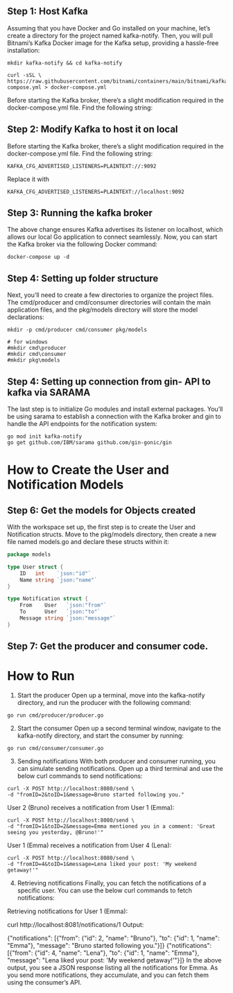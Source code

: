 
## Step 1: Host Kafka

Assuming that you have Docker and Go installed on your machine, let’s create a directory for the project named kafka-notify. Then, you will pull Bitnami’s Kafka Docker image for the Kafka setup, providing a hassle-free installation:

```
mkdir kafka-notify && cd kafka-notify

curl -sSL \
https://raw.githubusercontent.com/bitnami/containers/main/bitnami/kafka/docker-compose.yml > docker-compose.yml

```

Before starting the Kafka broker, there’s a slight modification required in the docker-compose.yml file. Find the following string:

## Step 2: Modify Kafka to host it on local

Before starting the Kafka broker, there’s a slight modification required in the docker-compose.yml file. Find the following string:

```
KAFKA_CFG_ADVERTISED_LISTENERS=PLAINTEXT://:9092
```
Replace it with
```
KAFKA_CFG_ADVERTISED_LISTENERS=PLAINTEXT://localhost:9092
```
## Step 3: Running the kafka broker

The above change ensures Kafka advertises its listener on localhost, which allows our local Go application to connect seamlessly. Now, you can start the Kafka broker via the following Docker command:

```
docker-compose up -d
```

## Step 4: Setting up folder structure
Next, you’ll need to create a few directories to organize the project files. The cmd/producer and cmd/consumer directories will contain the main application files, and the pkg/models directory will store the model declarations:
```shell
mkdir -p cmd/producer cmd/consumer pkg/models

# for windows
#mkdir cmd\producer
#mkdir cmd\consumer
#mkdir pkg\models

```
## Step 4: Setting up connection from gin- API to kafka via SARAMA

The last step is to initialize Go modules and install external packages. You’ll be using sarama to establish a connection with the Kafka broker and gin to handle the API endpoints for the notification system:

``` shell
go mod init kafka-notify
go get github.com/IBM/sarama github.com/gin-gonic/gin

```

# How to Create the User and Notification Models

## Step 6: Get the models for Objects created

With the workspace set up, the first step is to create the User and Notification structs. Move to the pkg/models directory, then create a new file named models.go and declare these structs within it:

``` go
package models

type User struct {
    ID   int    `json:"id"`
    Name string `json:"name"`
}

type Notification struct {
    From    User   `json:"from"`
    To      User   `json:"to"`
    Message string `json:"message"`
}
```

## Step 7: Get the producer and consumer code.

# How to Run

1. Start the producer
Open up a terminal, move into the kafka-notify directory, and run the producer with the following command:

```shell
go run cmd/producer/producer.go
```
2. Start the consumer
Open up a second terminal window, navigate to the kafka-notify directory, and start the consumer by running:
``` shell
go run cmd/consumer/consumer.go
```
3. Sending notifications
With both producer and consumer running, you can simulate sending notifications. Open up a third terminal and use the below curl commands to send notifications:

``` shell
curl -X POST http://localhost:8080/send \
-d "fromID=2&toID=1&message=Bruno started following you."
```
User 2 (Bruno) receives a notification from User 1 (Emma):

``` shell
curl -X POST http://localhost:8080/send \
-d "fromID=1&toID=2&message=Emma mentioned you in a comment: 'Great seeing you yesterday, @Bruno!'"

``` 
User 1 (Emma) receives a notification from User 4 (Lena):

``` shell
curl -X POST http://localhost:8080/send \
-d "fromID=4&toID=1&message=Lena liked your post: 'My weekend getaway!'"
```
4. Retrieving notifications
Finally, you can fetch the notifications of a specific user. You can use the below curl commands to fetch notifications:

Retrieving notifications for User 1 (Emma):

curl http://localhost:8081/notifications/1
Output:

{"notifications": [{"from": {"id": 2, "name": "Bruno"}, "to": {"id": 1, "name": "Emma"}, "message": "Bruno started following you."}]}
{"notifications": [{"from": {"id": 4, "name": "Lena"}, "to": {"id": 1, "name": "Emma"}, "message": "Lena liked your post: 'My weekend getaway!'"}]}
In the above output, you see a JSON response listing all the notifications for Emma. As you send more notifications, they accumulate, and you can fetch them using the consumer’s API.
